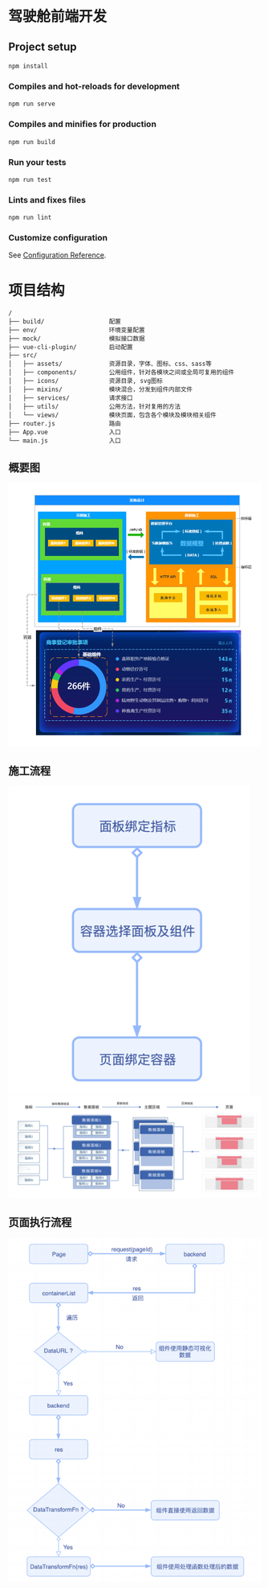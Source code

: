 # 驾驶舱前端开发

## Project setup
```
npm install
```

### Compiles and hot-reloads for development
```
npm run serve
```

### Compiles and minifies for production
```
npm run build
```

### Run your tests
```
npm run test
```

### Lints and fixes files
```
npm run lint
```

### Customize configuration
See [Configuration Reference](https://cli.vuejs.org/config/).

# 项目结构


```
/
├── build/                  配置
├── env/                    环境变量配置
├── mock/                   模拟接口数据
├── vue-cli-plugin/         启动配置
├── src/
│   ├── assets/             资源目录，字体、图标、css、sass等
│   ├── components/         公用组件，针对各模块之间或全局可复用的组件
│   ├── icons/              资源目录, svg图标
│   ├── mixins/             模块混合，分发到组件内部文件
│   ├── services/           请求接口
│   ├── utils/              公用方法，针对复用的方法
│   └── views/              模块页面，包含各个模块及模块相关组件
├── router.js               路由
├── App.vue                 入口
└── main.js                 入口
```
## 概要图
![](md/img14.png)
## 施工流程
![](md/img10.png)
![](md/img8.png)


## 页面执行流程
![](md/img11.png)
